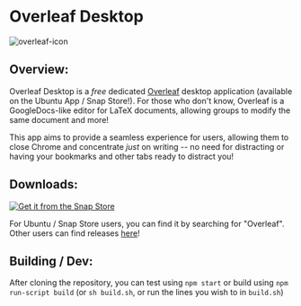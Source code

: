 # Overleaf Desktop

![overleaf-icon](https://raw.githubusercontent.com/oitsjustjose/Overleaf-Desktop/master/assets/icons/png/overleaf.png)

## Overview:

Overleaf Desktop is a *free* dedicated [Overleaf](https://v2.overleaf.com/) desktop application (available on the Ubuntu App / Snap Store!). For those who don't know, Overleaf is a GoogleDocs-like editor for LaTeX documents, allowing groups to modify the same document and more!

This app aims to provide a seamless experience for users, allowing them to close Chrome and concentrate *just* on writing -- no need for distracting or having your bookmarks and other tabs ready to distract you!

## Downloads:

[![Get it from the Snap Store](https://snapcraft.io/static/images/badges/en/snap-store-white.svg)](https://snapcraft.io/overleaf)

For Ubuntu / Snap Store users, you can find it by searching for "Overleaf". Other users can find releases [here](https://github.com/oitsjustjose/overleaf-desktop/releases)!

## Building / Dev:

After cloning the repository, you can test using `npm start` or build using `npm run-script build` (or `sh build.sh`, or run the lines you wish to in `build.sh`)
